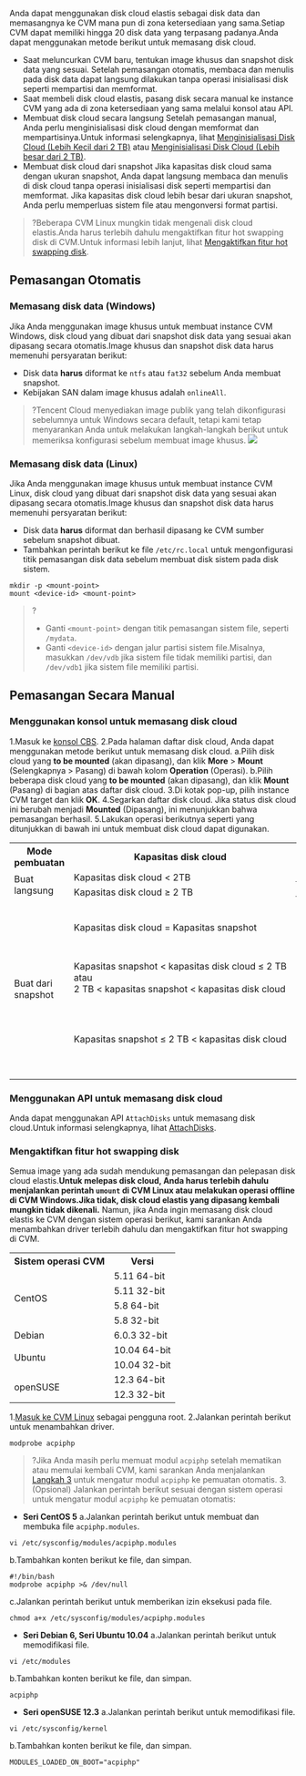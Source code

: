 Anda dapat menggunakan disk cloud elastis sebagai disk data dan memasangnya ke CVM mana pun di zona ketersediaan yang sama.Setiap CVM dapat memiliki hingga 20 disk data yang terpasang padanya.Anda dapat menggunakan metode berikut untuk memasang disk cloud.
- Saat meluncurkan CVM baru, tentukan image khusus dan snapshot disk data yang sesuai.
Setelah pemasangan otomatis, membaca dan menulis pada disk data dapat langsung dilakukan tanpa operasi inisialisasi disk seperti mempartisi dan memformat.
- Saat membeli disk cloud elastis, pasang disk secara manual ke instance CVM yang ada di zona ketersediaan yang sama melalui konsol atau API.
- Membuat disk cloud secara langsung
Setelah pemasangan manual, Anda perlu menginisialisasi disk cloud dengan memformat dan mempartisinya.Untuk informasi selengkapnya, lihat [Menginisialisasi Disk Cloud (Lebih Kecil dari 2 TB)](https://intl.cloud.tencent.com/document/product/362/31597) atau [Menginisialisasi Disk Cloud (Lebih besar dari 2 TB)](https://intl.cloud.tencent.com/document/product/362/31598).
- Membuat disk cloud dari snapshot
Jika kapasitas disk cloud sama dengan ukuran snapshot, Anda dapat langsung membaca dan menulis di disk cloud tanpa operasi inisialisasi disk seperti mempartisi dan memformat.
Jika kapasitas disk cloud lebih besar dari ukuran snapshot, Anda perlu memperluas sistem file atau mengonversi format partisi.

>?Beberapa CVM Linux mungkin tidak mengenali disk cloud elastis.Anda harus terlebih dahulu mengaktifkan fitur hot swapping disk di CVM.Untuk informasi lebih lanjut, lihat [Mengaktifkan fitur hot swapping disk](#modprobeacpiphp).

## Pemasangan Otomatis
### Memasang disk data (Windows)
Jika Anda menggunakan image khusus untuk membuat instance CVM Windows, disk cloud yang dibuat dari snapshot disk data yang sesuai akan dipasang secara otomatis.Image khusus dan snapshot disk data harus memenuhi persyaratan berikut:
- Disk data **harus** diformat ke `ntfs` atau `fat32` sebelum Anda membuat snapshot.
- Kebijakan SAN dalam image khusus adalah `onlineAll`.
>?Tencent Cloud menyediakan image publik yang telah dikonfigurasi sebelumnya untuk Windows secara default, tetapi kami tetap menyarankan Anda untuk melakukan langkah-langkah berikut untuk memeriksa konfigurasi sebelum membuat image khusus.
![](https://main.qcloudimg.com/raw/edac7337395de380c0ec801646e0a627.png)


### Memasang disk data (Linux)
Jika Anda menggunakan image khusus untuk membuat instance CVM Linux, disk cloud yang dibuat dari snapshot disk data yang sesuai akan dipasang secara otomatis.Image khusus dan snapshot disk data harus memenuhi persyaratan berikut:
- Disk data **harus** diformat dan berhasil dipasang ke CVM sumber sebelum snapshot dibuat.
- Tambahkan perintah berikut ke file `/etc/rc.local` untuk mengonfigurasi titik pemasangan disk data sebelum membuat disk sistem pada disk sistem.
 ```
mkdir -p <mount-point>
mount <device-id> <mount-point>
 ```
>?
> - Ganti `<mount-point>` dengan titik pemasangan sistem file, seperti `/mydata`.
> - Ganti `<device-id>` dengan jalur partisi sistem file.Misalnya, masukkan `/dev/vdb` jika sistem file tidak memiliki partisi, dan `/dev/vdb1` jika sistem file memiliki partisi.

## Pemasangan Secara Manual

### Menggunakan konsol untuk memasang disk cloud
1.Masuk ke [konsol CBS](https://console.cloud.tencent.com/cvm/cbs).
2.Pada halaman daftar disk cloud, Anda dapat menggunakan metode berikut untuk memasang disk cloud.
a.Pilih disk cloud yang **to be mounted** (akan dipasang), dan klik **More** > **Mount** (Selengkapnya > Pasang) di bawah kolom **Operation** (Operasi).
b.Pilih beberapa disk cloud yang **to be mounted** (akan dipasang), dan klik **Mount** (Pasang) di bagian atas daftar disk cloud.
3.Di kotak pop-up, pilih instance CVM target dan klik **OK**.
4.Segarkan daftar disk cloud.
Jika status disk cloud ini berubah menjadi **Mounted** (Dipasang), ini menunjukkan bahwa pemasangan berhasil.
5.Lakukan operasi berikutnya seperti yang ditunjukkan di bawah ini untuk membuat disk cloud dapat digunakan.
<table>
<tr>
<th>Mode pembuatan</th>
<th>Kapasitas disk cloud</th>
<th>Operasi berikutnya</th>
</tr>
<tr>
<td  rowspan="2">Buat langsung</td>
<td>Kapasitas disk cloud < 2TB</td>
<td><a href="https://intl.cloud.tencent.com/document/product/362/31597">Menginisialisasi disk cloud (< 2 TB)</a></td>
</tr>
<tr>
<td>Kapasitas disk cloud ≥ 2 TB</td>
<td><a href="https://intl.cloud.tencent.com/document/product/362/31598">Menginisialisasi disk cloud (≥ 2 TB)</a></td>
</tr>
<tr>
<td  rowspan="3">Buat dari snapshot</td>
<td>Kapasitas disk cloud = Kapasitas snapshot</td>
<td><ul><li>Memasang ke CVM Windows: setelah masuk ke instance, buat disk online melalui **Server Management** > **Storage** > **Disk Management** (Manajemen Server > Penyimpanan > Manajemen Disk).</li>
<li>Memasang ke CVM Linux: setelah masuk ke instance, jalankan perintah <code>mount <disk partition> <mount point></code>, misalnya <code>mount /dev/vdb /mnt</code>.</li>
</ul>
</li></td>
</tr>
</tr>
<tr>
<td nowrap="nowrap">Kapasitas snapshot < kapasitas disk cloud ≤ 2 TB <br/>atau<br/>2 TB < kapasitas snapshot < kapasitas disk cloud</td>
<td><ul><li>Memasang ke CVM Windows: <a href="https://intl.cloud.tencent.com/document/product/362/31601">memperluas partisi dan sistem file (Windows)</a></li><li>Memasang ke CVM Linux: <a href="https://intl.cloud.tencent.com/document/product/362/31602">memperluas partisi dan sistem file (Linux)</a></li></ul></td>
</tr>
<tr>
<td>Kapasitas snapshot ≤ 2 TB < kapasitas disk cloud</td>
<td nowrap="nowrap"><ul><li>Jika snapshot menggunakan format partisi MBR:</li>lihat <a href="https://intl.cloud.tencent.com/document/product/362/31598">Menginisialisasi Disk Cloud (Lebih Besar dari 2 TB)</a> untuk menggunakan partisi GPT.<b>Operasi ini akan menghapus data asli.</b><li>Jika snapshot menggunakan format partisi GPT:<ul><li>Memasang ke CVM Windows:<a href="https://intl.cloud.tencent.com/document/product/362/31601">memperluas partisi dan sistem file (Windows)</a></li><li>Memasang ke CVM Linux:<a href="https://intl.cloud.tencent.com/document/product/362/31602">memperluas partisi dan sistem file (Linux)</a></li></ul></td>
</tr>
</table>

### Menggunakan API untuk memasang disk cloud
Anda dapat menggunakan API `AttachDisks` untuk memasang disk cloud.Untuk informasi selengkapnya, lihat [AttachDisks](https://intl.cloud.tencent.com/document/product/362/16313).

[](id:modprobeacpiphp)
### Mengaktifkan fitur hot swapping disk
Semua image yang ada sudah mendukung pemasangan dan pelepasan disk cloud elastis.**Untuk melepas disk cloud, Anda harus terlebih dahulu menjalankan perintah `umount` di CVM Linux atau melakukan operasi offline di CVM Windows.Jika tidak, disk cloud elastis yang dipasang kembali mungkin tidak dikenali.**
Namun, jika Anda ingin memasang disk cloud elastis ke CVM dengan sistem operasi berikut, kami sarankan Anda menambahkan driver terlebih dahulu dan mengaktifkan fitur hot swapping di CVM.
<table>
<tbody>
<tr><th>Sistem operasi CVM</th><th>Versi</th>
<tr><td rowspan="4">CentOS</td><td>5.11 64-bit</td>
<tr><td>5.11 32-bit</td>
<tr><td>5.8 64-bit</td>
<tr><td>5.8 32-bit</td>
<tr><td >Debian</td><td>6.0.3 32-bit</td>
<tr><td rowspan="2">Ubuntu</td><td>10.04 64-bit</td>
<tr><td>10.04 32-bit</td>
<tr><td rowspan="2">openSUSE</td><td>12.3 64-bit</td>
<tr><td>12.3 32-bit</td>
</tbody>
</table>

1.[Masuk ke CVM Linux](https://intl.cloud.tencent.com/document/product/213/5436) sebagai pengguna root.
2.Jalankan perintah berikut untuk menambahkan driver.
```
modprobe acpiphp
```
>?Jika Anda masih perlu memuat modul `acpiphp` setelah mematikan atau memulai kembali CVM, kami sarankan Anda menjalankan [Langkah 3](#step3) untuk mengatur modul `acpiphp` ke pemuatan otomatis.
<span id="step3"></span>
3.(Opsional) Jalankan perintah berikut sesuai dengan sistem operasi untuk mengatur modul `acpiphp` ke pemuatan otomatis:
- **Seri CentOS 5**
a.Jalankan perintah berikut untuk membuat dan membuka file `acpiphp.modules`.
```
vi /etc/sysconfig/modules/acpiphp.modules
```
b.Tambahkan konten berikut ke file, dan simpan.
```
#!/bin/bash
modprobe acpiphp >& /dev/null
```
c.Jalankan perintah berikut untuk memberikan izin eksekusi pada file.
```
chmod a+x /etc/sysconfig/modules/acpiphp.modules
```
- **Seri Debian 6, Seri Ubuntu 10.04**
a.Jalankan perintah berikut untuk memodifikasi file.
```
vi /etc/modules
```
b.Tambahkan konten berikut ke file, dan simpan.
```
acpiphp
```
- **Seri openSUSE 12.3**
a.Jalankan perintah berikut untuk memodifikasi file.
```
vi /etc/sysconfig/kernel
```
b.Tambahkan konten berikut ke file, dan simpan.
```
MODULES_LOADED_ON_BOOT="acpiphp"
```
